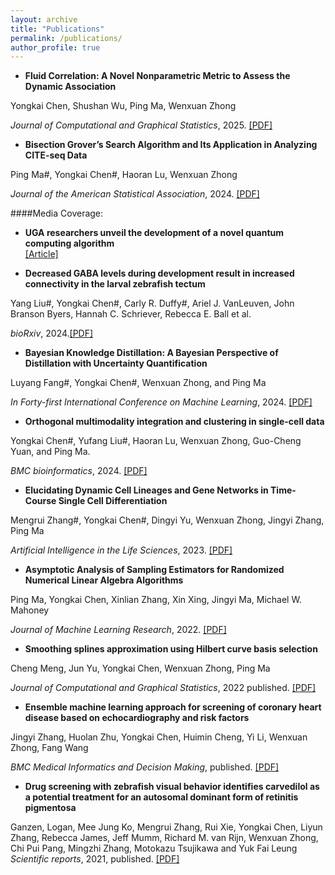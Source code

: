 ```yaml
---
layout: archive
title: "Publications"
permalink: /publications/
author_profile: true
---
```

- **Fluid Correlation: A Novel Nonparametric Metric to Assess the Dynamic Association**
  
Yongkai Chen, Shushan Wu, Ping Ma, Wenxuan Zhong

*Journal of Computational and Graphical Statistics*, 2025. [[PDF]](https://www.tandfonline.com/doi/full/10.1080/10618600.2024.2444373)


- **Bisection Grover’s Search Algorithm and Its Application in Analyzing CITE-seq Data**
  
 Ping Ma#, Yongkai Chen#, Haoran Lu, Wenxuan Zhong

 *Journal of the American Statistical Association*, 2024. [[PDF]](https://www.tandfonline.com/doi/full/10.1080/01621459.2024.2404259)

   ####Media Coverage:  
   - **UGA researchers unveil the development of a novel quantum computing algorithm**  
     [[Article]](https://franklin.uga.edu/news/stories/2024/uga-researchers-unveil-development-novel-quantum-computing-algorithm)

- **Decreased GABA levels during development result in increased connectivity in the larval zebrafish tectum**
  
Yang Liu#, Yongkai Chen#, Carly R. Duffy#, Ariel J. VanLeuven, John Branson Byers, Hannah C. Schriever, Rebecca E. Ball et al.

*bioRxiv*, 2024.[[PDF]](https://www.biorxiv.org/content/10.1101/2024.09.11.612511v1.abstract)

- **Bayesian Knowledge Distillation: A Bayesian Perspective of Distillation with Uncertainty Quantification**

Luyang Fang#, Yongkai Chen#, Wenxuan Zhong, and Ping Ma

*In Forty-first International Conference on Machine Learning*, 2024. [[PDF]](https://openreview.net/forum?id=knZ4NYzGUd)


- **Orthogonal multimodality integration and clustering in single-cell data**

 Yongkai Chen#, Yufang Liu#, Haoran Lu, Wenxuan Zhong, Guo-Cheng Yuan, and Ping Ma.

 *BMC bioinformatics*, 2024. [[PDF]](https://link.springer.com/article/10.1186/s12859-024-05773-y)

- **Elucidating Dynamic Cell Lineages and Gene Networks in Time-Course Single Cell Differentiation**

Mengrui Zhang#, Yongkai Chen#, Dingyi Yu, Wenxuan Zhong, Jingyi Zhang, Ping Ma

*Artificial Intelligence in the Life Sciences*, 2023. [[PDF]](https://www.sciencedirect.com/science/article/pii/S2667318523000120)

- **Asymptotic Analysis of Sampling Estimators for Randomized Numerical Linear Algebra Algorithms**

Ping Ma, Yongkai Chen, Xinlian Zhang, Xin Xing, Jingyi Ma, Michael W. Mahoney

*Journal of Machine Learning Research*, 2022. [[PDF]](https://jmlr.org/papers/v23/20-219.html)

- **Smoothing splines approximation using Hilbert curve basis selection**

Cheng Meng, Jun Yu, Yongkai Chen, Wenxuan Zhong, Ping Ma

*Journal of Computational and Graphical Statistics*, 2022 published. [[PDF]](https://www.tandfonline.com/doi/full/10.1080/10618600.2021.2002161)


- **Ensemble machine learning approach for screening of coronary heart disease based on echocardiography and risk factors**

Jingyi Zhang, Huolan Zhu, Yongkai Chen, Huimin Cheng, Yi Li, Wenxuan Zhong, Fang Wang

*BMC Medical Informatics and Decision Making*, published. [[PDF]](https://bmcmedinformdecismak.biomedcentral.com/articles/10.1186/s12911-021-01535-5)


- **Drug screening with zebrafish visual behavior identifies carvedilol as a potential treatment for an autosomal dominant form of retinitis pigmentosa**

Ganzen, Logan, Mee Jung Ko, Mengrui Zhang, Rui Xie, Yongkai Chen, Liyun Zhang, Rebecca James, Jeff Mumm, Richard M. van Rijn, Wenxuan Zhong, Chi Pui Pang, Mingzhi Zhang, Motokazu Tsujikawa and Yuk Fai Leung
*Scientific reports*, 2021, published.  [[PDF]](https://www.nature.com/articles/s41598-021-89482-z)



